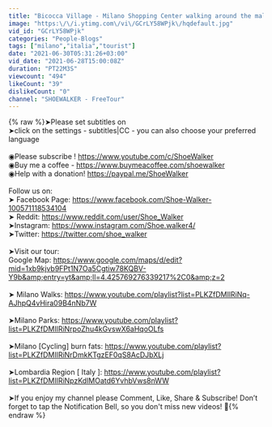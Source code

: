 ```yaml
---
title: "Bicocca Village - Milano Shopping Center walking around the mall in 4K UHD | 2021"
image: "https:\/\/i.ytimg.com\/vi\/GCrLY58WPjk\/hqdefault.jpg"
vid_id: "GCrLY58WPjk"
categories: "People-Blogs"
tags: ["milano","italia","tourist"]
date: "2021-06-30T05:31:26+03:00"
vid_date: "2021-06-28T15:00:08Z"
duration: "PT22M3S"
viewcount: "494"
likeCount: "39"
dislikeCount: "0"
channel: "SHOEWALKER - FreeTour"
---
```

{% raw %}➤Please set subtitles on <br />➤click on the settings - subtitles|CC - you can also choose your preferred language<br /><br />◉Please subscribe ! <a rel="nofollow" target="blank" href="https://www.youtube.com/c/ShoeWalker">https://www.youtube.com/c/ShoeWalker</a><br />◉Buy me a coffee - <a rel="nofollow" target="blank" href="https://www.buymeacoffee.com/shoewalker">https://www.buymeacoffee.com/shoewalker</a><br />◉Help with a donation! <a rel="nofollow" target="blank" href="https://paypal.me/ShoeWalker">https://paypal.me/ShoeWalker</a><br /><br />Follow us on:<br />➤ Facebook Page: <a rel="nofollow" target="blank" href="https://www.facebook.com/Shoe-Walker-100571118534104">https://www.facebook.com/Shoe-Walker-100571118534104</a><br />➤ Reddit: <a rel="nofollow" target="blank" href="https://www.reddit.com/user/Shoe_Walker">https://www.reddit.com/user/Shoe_Walker</a><br />➤Instagram: <a rel="nofollow" target="blank" href="https://www.instagram.com/Shoe.walker4/">https://www.instagram.com/Shoe.walker4/</a><br />➤Twitter: <a rel="nofollow" target="blank" href="https://twitter.com/shoe_walker">https://twitter.com/shoe_walker</a><br /><br />➤Visit our tour:<br />Google Map: <a rel="nofollow" target="blank" href="https://www.google.com/maps/d/edit?mid=1xb9kjvb9FPt1N7Oa5Cgtiw78KQBV-Y9b&amp;entry=yt&amp;ll=4.425769276339217%2C0&amp;z=2">https://www.google.com/maps/d/edit?mid=1xb9kjvb9FPt1N7Oa5Cgtiw78KQBV-Y9b&amp;entry=yt&amp;ll=4.425769276339217%2C0&amp;z=2</a><br /><br />➤ Milano Walks: <a rel="nofollow" target="blank" href="https://www.youtube.com/playlist?list=PLKZfDMIlRiNq-AJhpQ4vHira09B4nNb7W">https://www.youtube.com/playlist?list=PLKZfDMIlRiNq-AJhpQ4vHira09B4nNb7W</a><br /><br />➤Milano Parks: <a rel="nofollow" target="blank" href="https://www.youtube.com/playlist?list=PLKZfDMIlRiNrpoZhu4kGvswX6aHqoOLfs">https://www.youtube.com/playlist?list=PLKZfDMIlRiNrpoZhu4kGvswX6aHqoOLfs</a><br /><br />➤Milano [Cycling] burn fats: <a rel="nofollow" target="blank" href="https://www.youtube.com/playlist?list=PLKZfDMIlRiNrDmkKTgzEF0qS8AcDJbXLj">https://www.youtube.com/playlist?list=PLKZfDMIlRiNrDmkKTgzEF0qS8AcDJbXLj</a><br /><br />➤Lombardia Region [ Italy ]: <a rel="nofollow" target="blank" href="https://www.youtube.com/playlist?list=PLKZfDMIlRiNpzKdlMOatd6YvhbVws8nWW">https://www.youtube.com/playlist?list=PLKZfDMIlRiNpzKdlMOatd6YvhbVws8nWW</a><br /><br />➤If you enjoy my channel please Comment, Like, Share &amp; Subscribe! Don’t forget to tap the Notification Bell, so you don't miss new videos! 🎦{% endraw %}
